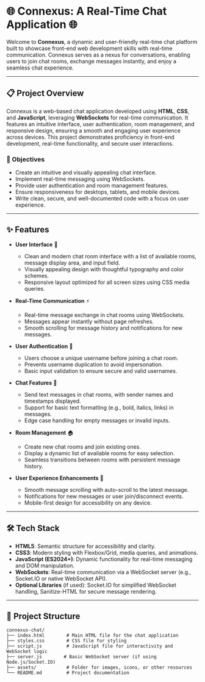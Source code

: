 # 🌐 Connexus: A Real-Time Chat Application 🌐

Welcome to **Connexus**, a dynamic and user-friendly real-time chat platform built to showcase front-end web development skills with real-time communication. Connexus serves as a nexus for conversations, enabling users to join chat rooms, exchange messages instantly, and enjoy a seamless chat experience.

---

## 📋 Project Overview

Connexus is a web-based chat application developed using **HTML**, **CSS**, and **JavaScript**, leveraging **WebSockets** for real-time communication. It features an intuitive interface, user authentication, room management, and responsive design, ensuring a smooth and engaging user experience across devices. This project demonstrates proficiency in front-end development, real-time functionality, and secure user interactions.

### 🎯 Objectives
- Create an intuitive and visually appealing chat interface.
- Implement real-time messaging using WebSockets.
- Provide user authentication and room management features.
- Ensure responsiveness for desktops, tablets, and mobile devices.
- Write clean, secure, and well-documented code with a focus on user experience.

---

## ✨ Features

- **User Interface** 🎨
  - Clean and modern chat room interface with a list of available rooms, message display area, and input field.
  - Visually appealing design with thoughtful typography and color schemes.
  - Responsive layout optimized for all screen sizes using CSS media queries.

- **Real-Time Communication** ⚡
  - Real-time message exchange in chat rooms using WebSockets.
  - Messages appear instantly without page refreshes.
  - Smooth scrolling for message history and notifications for new messages.

- **User Authentication** 🔐
  - Users choose a unique username before joining a chat room.
  - Prevents username duplication to avoid impersonation.
  - Basic input validation to ensure secure and valid usernames.

- **Chat Features** 💬
  - Send text messages in chat rooms, with sender names and timestamps displayed.
  - Support for basic text formatting (e.g., bold, italics, links) in messages.
  - Edge case handling for empty messages or invalid inputs.

- **Room Management** 🏠
  - Create new chat rooms and join existing ones.
  - Display a dynamic list of available rooms for easy selection.
  - Seamless transitions between rooms with persistent message history.

- **User Experience Enhancements** 🚀
  - Smooth message scrolling with auto-scroll to the latest message.
  - Notifications for new messages or user join/disconnect events.
  - Mobile-first design for accessibility on any device.

---

## 🛠️ Tech Stack

- **HTML5**: Semantic structure for accessibility and clarity.
- **CSS3**: Modern styling with Flexbox/Grid, media queries, and animations.
- **JavaScript (ES2024+)**: Dynamic functionality for real-time messaging and DOM manipulation.
- **WebSockets**: Real-time communication via a WebSocket server (e.g., Socket.IO or native WebSocket API).
- **Optional Libraries** (if used): Socket.IO for simplified WebSocket handling, Sanitize-HTML for secure message rendering.

---

## 📂 Project Structure

```
connexus-chat/
├── index.html        # Main HTML file for the chat application
├── styles.css        # CSS file for styling
├── script.js         # JavaScript file for interactivity and WebSocket logic
├── server.js        # Basic WebSocket server (if using Node.js/Socket.IO)
├── assets/           # Folder for images, icons, or other resources
└── README.md         # Project documentation
```
